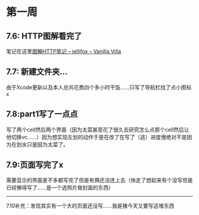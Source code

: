 # 第一周

## 7.6: HTTP图解看完了

笔记在这里[图解HTTP笔记 – jellifox – Vanilla Villa](https://jellifox.github.io/图解HTTP笔记/)

## 7.7: 新建文件夹…

由于Xcode更新以及本人总共花费四个多小时干饭……只写了导航栏找了点小图标x

## 7.8:part1写了一点点

写了两个cell然后两个界面（因为太菜甚至花了很久去研究怎么点那个cell然后让他切换vc……）因为想实现左划的动作于是在改了在写了（逃）进度慢绝对不是因为在划水只是因为太菜了。

## 7.9:页面写完了x

需要显示的界面差不多都写完了但是有俩还没连上去（快走了想起来有个没写但是已经懒得写了……是一个选照片做封面的东西）
***
7.10补充：发现其实有一个大的页面还没写……我是猪今天又要写这堆东西
